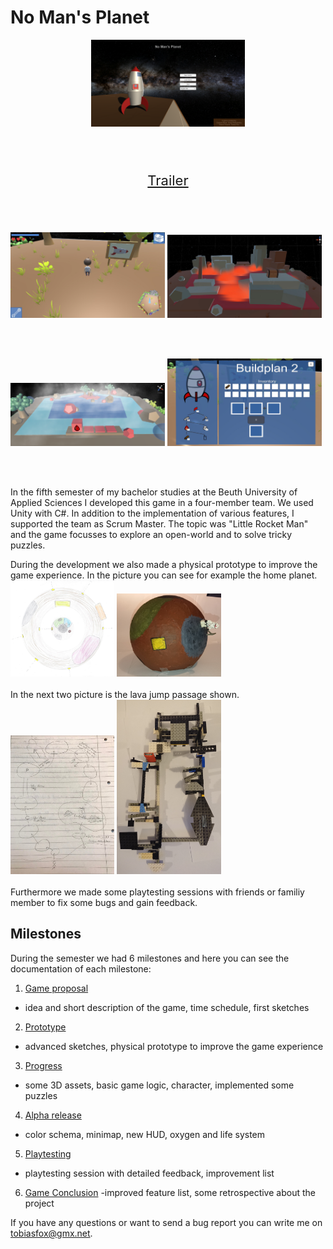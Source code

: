 # No Man's Planet

<p align="center">
    <img src="./doc/images/final/main_menu.png"  width="49%" height="49%">
</p>
<br/><br/>
<p align="center" style="font-size:22px">
    <a href="./doc/videos/NoMansPlanet_Trailer.mp4">Trailer</a>
</p>
<br/><br/>
<p>
    <img src="./doc/images/final/normalView.png"  width="49%" height="49%">
    <img src="./doc/images/final/jumppassage.png"  width="49%" height="49%">
</p>
<br/><br/>
<p>
    <img src="./doc/images/final/kisten.png"  width="49%" height="49%">
    <img src="./doc/images/final/crafting.png"  width="49%" height="49%">
</p>
<br><br>

In the fifth semester of my bachelor studies at the Beuth University of Applied Sciences I developed this game in a four-member team. We used Unity with C#. In addition to the implementation of various features, I supported the team as Scrum Master. The topic was "Little Rocket Man" and the game focusses to explore an open-world and to solve tricky puzzles.

During the development we also made a physical prototype to improve the game experience. In the picture you can see for example the home planet.  
<img src="./doc/images/prototype/NMP_Karte1.jpg"  width="33%" height="33%">
<img src="./doc/images/prototype/Hauptplanet_1.JPG"  width="33%" height="33%">  
<br>
In the next two picture is the lava jump passage shown.  
<img src="./doc/images/LavaSee2.jpg"  width="33%" height="33%">
<img src="./doc/images/prototype/Lava_Jump_Passage_4.JPG"  width="33%" height="33%">  
<br>
Furthermore we made some playtesting sessions with friends or familiy member to fix some bugs and gain feedback.  

## Milestones

During the semester we had 6 milestones and here you can see the documentation of each milestone:

1. [Game proposal](./doc/01_game_proposal.md)  
- idea and short description of the game, time schedule, first sketches
2. [Prototype](./doc/02_game_prototype.md)
- advanced sketches, physical prototype to improve the game experience
3. [Progress](./doc/03_progress.md)
- some 3D assets, basic game logic, character, implemented some puzzles
4. [Alpha release](./doc/04_alpha_release.md)
- color schema, minimap, new HUD, oxygen and life system 
5. [Playtesting](./doc/05_playtesting.md)
- playtesting session with detailed feedback, improvement list
6. [Game Conclusion](./doc/06_conclusion.md)
-improved feature list, some retrospective about the project

If you have any questions or want to send a bug report you can write me on tobiasfox@gmx.net.
